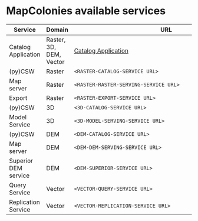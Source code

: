 # MapColonies available services

| Service | Domain | URL | |
|-|-|-|-|
| Catalog Application | Raster, 3D, DEM, Vector | [Catalog Application](<APP-CATALOG_URL>) | |
| (py)CSW | Raster | `<RASTER-CATALOG-SERVICE_URL>` | |
| Map server | Raster | `<RASTER-RASTER-SERVING-SERVICE_URL>` | |
| Export | Raster | `<RASTER-EXPORT-SERVICE_URL>` | |
| (py)CSW | 3D | `<3D-CATALOG-SERVICE_URL>` | |
| Model Service | 3D | `<3D-MODEL-SERVING-SERVICE_URL>` | |
| (py)CSW | DEM |  `<DEM-CATALOG-SERVICE_URL>` | |
| Map server | DEM |  `<DEM-DEM-SERVING-SERVICE_URL>` | |
| Superior DEM service | DEM | `<DEM-SUPERIOR-SERVICE_URL>` | |
| Query Service | Vector | `<VECTOR-QUERY-SERVICE_URL>` | |
| Replication Service | Vector | `<VECTOR-REPLICATION-SERVICE_URL>` | |

<style>
  table code {
    white-space: nowrap;
    overflow: hidden;
    text-overflow: ellipsis;
    width: 500px !important;
    display: block;
  }
</style>
<script>
var copy = function(target) {
    var textArea = document.createElement('textarea')
    textArea.setAttribute('style','width:1px;border:0;opacity:0;')
    document.body.appendChild(textArea)
    textArea.textContent = target.innerText
    textArea.select()
    document.execCommand('copy')
    document.body.removeChild(textArea)
}

// setTimeout(()=>{
  var pres = document.querySelectorAll("td code")
  pres.forEach(function(pre){
    var button = document.createElement("button")
    button.style.position = 'relative';
    button.style.top = '4px';
    button.style.height = '24px';
    // button.style.border = '0px';
    button.style.marginLeft = '10px';
    button.innerHTML = '<svg width="18" height="18" viewBox="0 0 24 24"><path d="M10 19h10v1h-10v-1zm14-13v18h-18v-6h-6v-18h18v6h6zm-18 0h10v-4h-14v14h4v-10zm16 2h-1.93c-.669 0-1.293.334-1.664.891l-1.406 2.109h-3.93l-1.406-2.109c-.371-.557-.995-.891-1.664-.891h-2v14h14v-14zm-12 6h10v-1h-10v1zm0 3h10v-1h-10v1z"/></svg>';
    pre.parentNode.nextSibling.nextSibling.appendChild(button);
    button.addEventListener('click', function(e){
      e.preventDefault()
      copy(pre)
    });
  })
// }, 2000);
</script>
